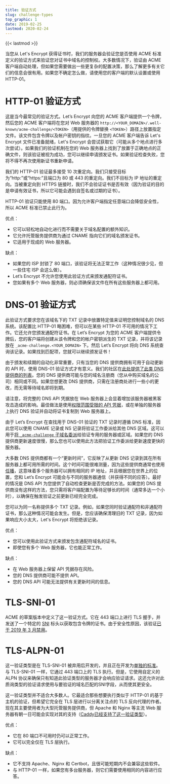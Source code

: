 ```yaml
---
title: 验证方式
slug: challenge-types
top_graphic: 1
date: 2019-02-25
lastmod: 2020-02-24
---
```


{{< lastmod >}}

当您从 Let's Encrypt 获得证书时，我们的服务器会验证您是否使用 ACME 标准定义的验证方式来验证您对证书中域名的控制权。大多数情况下，验证由 ACME 客户端自动处理，但如果您需要做出一些更复杂的配置决策，那么了解更多有关它们的信息会很有用。如果您不确定怎么做，请使用您的客户端的默认设置或使用 HTTP-01。

# HTTP-01 验证方式

这是当今最常见的验证方式。Let’s Encrypt 向您的 ACME 客户端提供一个令牌，然后您的 ACME 客户端将在您对 Web 服务器的 `http://<YOUR_DOMAIN>/.well-known/acme-challenge/<TOKEN>`（用提供的令牌替换 `<TOKEN>`）路径上放置指定文件。该文件包含令牌以及帐户密钥的指纹。一旦您的 ACME 客户端告诉 Let's Encrypt 文件已准备就绪，Let's Encrypt 会尝试获取它（可能从多个地点进行多次尝试）。如果我们的验证机制在您的 Web 服务器上找到了放置于正确地点的正确文件，则该验证被视为成功，您可以继续申请颁发证书。如果验证检查失败，您将不得不再次使用新证书重新申请。

我们的 HTTP-01 验证最多接受 10 次重定向。我们只接受目标为“http:”或“https:”且端口为 80 或 443 的重定向。我们不目标为 IP 地址的重定向。当被重定向到 HTTPS 链接时，我们不会验证证书是否有效（因为验证的目的是申请有效证书，所以它可能会遇到自签名或过期的证书）。

HTTP-01 验证只能使用 80 端口。因为允许客户端指定任意端口会降低安全性，所以 ACME 标准已禁止此行为。

优点：

   - 它可以轻松地自动化进行而不需要关于域名配置的额外知识。
   - 它允许托管服务提供商为通过 CNAME 指向它们的域名颁发证书。
   - 它适用于现成的 Web 服务器。

缺点：

   - 如果您的 ISP 封锁了 80 端口，该验证将无法正常工作（这种情况很少见，但一些住宅 ISP 会这么做）。
   - Let’s Encrypt 不允许您使用此验证方式来颁发通配符证书。
   - 您如果有多个 Web 服务器，则必须确保该文件在所有这些服务器上都可用。

# DNS-01 验证方式

此验证方式要求您在该域名下的 TXT 记录中放置特定值来证明您控制域名的 DNS 系统。该配置比 HTTP-01 略困难，但可以在某些 HTTP-01 不可用的情况下工作。它还允许您颁发通配符证书。在 Let’s Encrypt 为您的 ACME 客户端提供令牌后，您的客户端将创建从该令牌和您的帐户密钥派生的 TXT 记录，并将该记录放在 `_acme-challenge.<YOUR_DOMAIN>` 下。然后 Let’s Encrypt 将向 DNS 系统查询该记录。如果找到匹配项，您就可以继续颁发证书！

由于颁发和续期的自动化非常重要，只有当您的 DNS 提供商拥有可用于自动更新的 API 时，使用 DNS-01 验证方式才有意义。我们的社区在[此处提供了此类 DNS 提供商的列表][dns-api-providers]。您的 DNS 提供商可能与您的域名注册商（您从中购买域名的公司）相同或不同。如果您想更改 DNS 提供商，只需在注册商处进行一些小的更改，而无需等待域名即将到期。

请注意，将完整的 DNS API 凭据放在 Web 服务器上会显着增加该服务器被黑客攻击造成的影响。最佳做法是使用[权限范围受限的 API 凭据][securing-dns-credentials]，或在单独的服务器上执行 DNS 验证并自动将证书复制到 Web 服务器上。

由于 Let’s Encrypt 在查找用于 DNS-01 验证的 TXT 记录时遵循 DNS 标准，因此您可以使用 CNAME 记录或 NS 记录将验证工作委派给其他 DNS 区域。这可以用于[将 `_acme-challenge` 子域名委派][securing-dns-credentials]给验证专用的服务器或区域。如果您的 DNS 提供商更新速度很慢，那么您也可以使用此方法把验证工作委派给更新速度更快的服务器。

大多数 DNS 提供商都有一个“更新时间”，它反映了从更新 DNS 记录到其在所有服务器上都可用所需的时间。这个时间可能很难测量，因为这些提供商通常也使用[任播][anycast]，这意味着多个服务器可以拥有相同的 IP 地址，并且根据您在世界上的位置，您和 Let’s Encrypt 可能会与不同的服务器通信（并获得不同的应答）。最好的情况是 DNS API 为您提供了自动检查更新是否完成的方法。如果您的 DNS 提供商没有这样的方法，您只需将客户端配置为等待足够长的时间（通常多达一个小时），以确保在触发验证之前更新已经完全完成。

您可以为同一名称提供多个 TXT 记录。例如，如果您同时验证通配符和非通配符证书，那么这种情况可能会发生。但是，您应该确保清理旧的 TXT 记录，因为如果响应大小太大，Let's Encrypt 将拒绝该记录。

优点：

   - 您可以使用此验证方式来颁发包含通配符域名的证书。
   - 即使您有多个 Web 服务器，它也能正常工作。

缺点：

   - 在 Web 服务器上保留 API 凭据存在风险。
   - 您的 DNS 提供商可能不提供 API。
   - 您的 DNS API 可能无法提供有关更新时间的信息。

# TLS-SNI-01

ACME 的草案版本中定义了这一验证方式。它在 443 端口上进行 TLS 握手，并发送了一个特定的 [SNI] 标头以获取包含令牌的证书。由于安全性原因，该验证[已于 2019 年 3 月禁用][tls-sni-disablement]。

# TLS-ALPN-01

这一验证类型是在 TLS-SNI-01 被弃用后开发的，并且正在开发为[单独的标准][tls-alpn]。与 TLS-SNI-01 一样，它通过 443 端口上的 TLS 执行。但是，它使用自定义的 ALPN 协议来确保只有知道此验证类型的服务器才会响应验证请求。这还允许对此质询类型的验证请求使用与要验证的域名匹配的SNI字段，从而使其更安全。

这一验证类型并不适合大多数人。它最适合那些想要执行类似于 HTTP-01 的基于主机的验证，但希望它完全在 TLS 层进行以分离关注点的 TLS 反向代理的作者。现在其主要使用者为大型托管服务提供商，但 Apache 和 Nginx 等主流 Web 服务器有朝一日可能会实现对其的支持（[Caddy已经支持了这一验证类型][caddy-tls-alpn]）。

优点：

   - 它在 80 端口不可用时仍可以正常工作。
   - 它可以完全仅在 TLS 层执行。

缺点：

   - 它不支持 Apache、Nginx 和 Certbot，且很可能短期内不会兼容这些软件。
   - 与 HTTP-01 一样，如果您有多台服务器，则它们需要使用相同的内容进行应答。

[dns-api-providers]: https://community.letsencrypt.org/t/dns-providers-who-easily-integrate-with-lets-encrypt-dns-validation/86438
[securing-dns-credentials]: https://www.eff.org/deeplinks/2018/02/technical-deep-dive-securing-automation-acme-dns-challenge-validation
[anycast]: https://en.wikipedia.org/wiki/Anycast
[SNI]: https://en.wikipedia.org/wiki/Server_Name_Indication
[tls-sni-disablement]: https://community.letsencrypt.org/t/march-13-2019-end-of-life-for-all-tls-sni-01-validation-support/74209
[tls-alpn]: https://tools.ietf.org/html/rfc8737
[caddy-tls-alpn]: https://caddy.community/t/caddy-supports-the-acme-tls-alpn-challenge/4860
